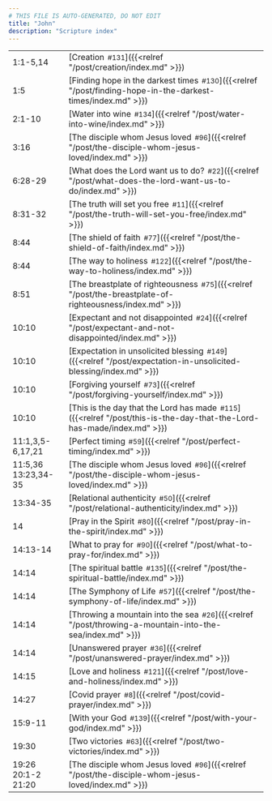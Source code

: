 ```yaml
---
# THIS FILE IS AUTO-GENERATED, DO NOT EDIT
title: "John"
description: "Scripture index"
---
```


|  |  |
| --- | --- |
| 1:1-5,14 | [Creation<span style="font-size:smaller; padding-left:0.5em;">#131</span>]({{<relref "/post/creation/index.md" >}}) |
| 1:5 | [Finding hope in the darkest times<span style="font-size:smaller; padding-left:0.5em;">#130</span>]({{<relref "/post/finding-hope-in-the-darkest-times/index.md" >}}) |
| 2:1-10 | [Water into wine<span style="font-size:smaller; padding-left:0.5em;">#134</span>]({{<relref "/post/water-into-wine/index.md" >}}) |
| 3:16 | [The disciple whom Jesus loved<span style="font-size:smaller; padding-left:0.5em;">#96</span>]({{<relref "/post/the-disciple-whom-jesus-loved/index.md" >}}) |
| 6:28-29 | [What does the Lord want us to do?<span style="font-size:smaller; padding-left:0.5em;">#22</span>]({{<relref "/post/what-does-the-lord-want-us-to-do/index.md" >}}) |
| 8:31-32 | [The truth will set you free<span style="font-size:smaller; padding-left:0.5em;">#11</span>]({{<relref "/post/the-truth-will-set-you-free/index.md" >}}) |
| 8:44 | [The shield of faith<span style="font-size:smaller; padding-left:0.5em;">#77</span>]({{<relref "/post/the-shield-of-faith/index.md" >}}) |
| 8:44 | [The way to holiness<span style="font-size:smaller; padding-left:0.5em;">#122</span>]({{<relref "/post/the-way-to-holiness/index.md" >}}) |
| 8:51 | [The breastplate of righteousness<span style="font-size:smaller; padding-left:0.5em;">#75</span>]({{<relref "/post/the-breastplate-of-righteousness/index.md" >}}) |
| 10:10 | [Expectant and not disappointed<span style="font-size:smaller; padding-left:0.5em;">#24</span>]({{<relref "/post/expectant-and-not-disappointed/index.md" >}}) |
| 10:10 | [Expectation in unsolicited blessing<span style="font-size:smaller; padding-left:0.5em;">#149</span>]({{<relref "/post/expectation-in-unsolicited-blessing/index.md" >}}) |
| 10:10 | [Forgiving yourself<span style="font-size:smaller; padding-left:0.5em;">#73</span>]({{<relref "/post/forgiving-yourself/index.md" >}}) |
| 10:10 | [This is the day that the Lord has made<span style="font-size:smaller; padding-left:0.5em;">#115</span>]({{<relref "/post/this-is-the-day-that-the-Lord-has-made/index.md" >}}) |
| 11:1,3,5-6,17,21 | [Perfect timing<span style="font-size:smaller; padding-left:0.5em;">#59</span>]({{<relref "/post/perfect-timing/index.md" >}}) |
| 11:5,36 <br/> 13:23,34-35 | [The disciple whom Jesus loved<span style="font-size:smaller; padding-left:0.5em;">#96</span>]({{<relref "/post/the-disciple-whom-jesus-loved/index.md" >}}) |
| 13:34-35 | [Relational authenticity<span style="font-size:smaller; padding-left:0.5em;">#50</span>]({{<relref "/post/relational-authenticity/index.md" >}}) |
| 14 | [Pray in the Spirit<span style="font-size:smaller; padding-left:0.5em;">#80</span>]({{<relref "/post/pray-in-the-spirit/index.md" >}}) |
| 14:13-14 | [What to pray for<span style="font-size:smaller; padding-left:0.5em;">#90</span>]({{<relref "/post/what-to-pray-for/index.md" >}}) |
| 14:14 | [The spiritual battle<span style="font-size:smaller; padding-left:0.5em;">#135</span>]({{<relref "/post/the-spiritual-battle/index.md" >}}) |
| 14:14 | [The Symphony of Life<span style="font-size:smaller; padding-left:0.5em;">#57</span>]({{<relref "/post/the-symphony-of-life/index.md" >}}) |
| 14:14 | [Throwing a mountain into the sea<span style="font-size:smaller; padding-left:0.5em;">#26</span>]({{<relref "/post/throwing-a-mountain-into-the-sea/index.md" >}}) |
| 14:14 | [Unanswered prayer<span style="font-size:smaller; padding-left:0.5em;">#36</span>]({{<relref "/post/unanswered-prayer/index.md" >}}) |
| 14:15 | [Love and holiness<span style="font-size:smaller; padding-left:0.5em;">#121</span>]({{<relref "/post/love-and-holiness/index.md" >}}) |
| 14:27 | [Covid prayer<span style="font-size:smaller; padding-left:0.5em;">#8</span>]({{<relref "/post/covid-prayer/index.md" >}}) |
| 15:9-11 | [With your God<span style="font-size:smaller; padding-left:0.5em;">#139</span>]({{<relref "/post/with-your-god/index.md" >}}) |
| 19:30 | [Two victories<span style="font-size:smaller; padding-left:0.5em;">#63</span>]({{<relref "/post/two-victories/index.md" >}}) |
| 19:26 <br/> 20:1-2 <br/> 21:20 | [The disciple whom Jesus loved<span style="font-size:smaller; padding-left:0.5em;">#96</span>]({{<relref "/post/the-disciple-whom-jesus-loved/index.md" >}}) |
